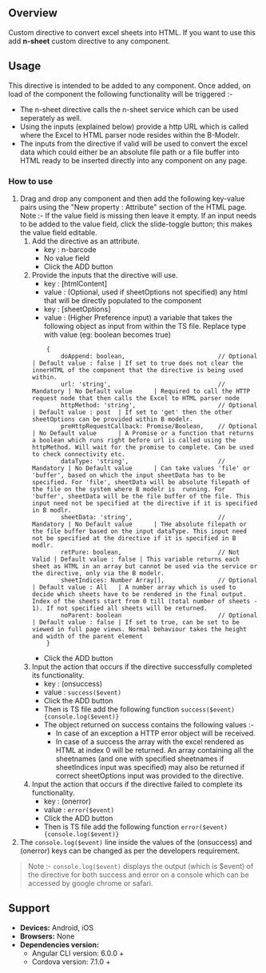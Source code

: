 ## Overview 
Custom directive to convert excel sheets into HTML. If you want to use this add **n-sheet** custom directive to any component.

## Usage
This directive is intended to be added to any component. Once added, on load of the component the following functionality will be triggered :-
* The n-sheet directive calls the n-sheet service which can be used seperately as well.
* Using the inputs (explained below) provide a http URL which is called where the Excel to HTML parser node resides within the B-Modelr.
* The inputs from the directive if valid will be used to convert the excel data which could either be an absolute file path or a file buffer into HTML ready to be inserted directly into any component on any page.

### How to use   
1. Drag and drop any component and then add the following key-value pairs using the "New property : Attribute" section of the HTML page. Note :- If the value field is missing then leave it empty. If an input needs to be added to the value field, click the slide-toggle button; this makes the value field editable.
    1. Add the directive as an attribute.
        - key : n-barcode
        - No value field
        - Click the ADD button
    2. Provide the inputs that the directive will use.
        - key : [htmlContent] 
        - value : (Optional, used if sheetOptions not specified) any html that will be directly populated to the component
        - key : [sheetOptions] 
        - value : (Higher Preference input) a variable that takes the following object as input from within the TS file. Replace type with value (eg: boolean becomes true)
        ```
            {
                doAppend: boolean,                          // Optional  | Default value : false | If set to true does not clear the innerHTML of the component that the directive is being used within.
                url: 'string',                              // Mandatory | No Default value      | Required to call the HTTP request node that then calls the Excel to HTML parser node
                httpMethod: 'string',                       // Optional  | Default value : post  | If set to 'get' then the other sheetOptions can be provided within B modelr.
                preHttpRequestCallback: Promise/Boolean,    // Optional  | No Default value      | A Promise or a function that returns a boolean which runs right before url is called using the httpMethod. Will wait for the promise to complete. Can be used to check connectivity etc.  
                dataType: 'string',                         // Mandatory | No Default value      | Can take values 'file' or 'buffer', based on which the input sheetData has to be specified. For 'file', sheetData will be absolute filepath of the file on the system where B modelr is  running. For 'buffer', sheetData will be the file buffer of the file. This input need not be specified at the directive if it is specified in B modlr.
                sheetData: 'string',                        // Mandatory | No Default value      | THe absolute filepath or the file buffer based on the input dataType. This input need not be specified at the directive if it is specified in B modlr.
                retPure: boolean,                           // Not Valid | Default value : false | This variable returns each sheet as HTML in an array but cannot be used via the service or the directive, only via the B modelr.
                sheetIndices: Number Array[],               // Optional  | Default value : All   | A number array which is used to decide which sheets have to be rendered in the final output. Index of the sheets start from 0 till (total number of sheets - 1). If not specified all sheets will be returned.
                noParent: boolean                           // Optional  | Default value : false | If set to true, can be set to be viewed in full page views. Normal behaviour takes the height and width of the parent element
            }
         ```
        - Click the ADD button
    3. Input the action that occurs if the directive successfully completed its functionality.
        - key : (onsuccess)  
        - value : `success($event)`
        - Click the ADD button
        - Then is TS file add the following function `success($event){console.log($event)}`
        - The object returned on success contains the following values :-
            - In case of an exception a HTTP error object will be received.
            - In case of a success the array with the excel rendered as HTML at index 0 will be returned. An array containing all the       sheetnames (and one with specified sheetnames if sheetIndices input was specified) may also be returned if correct            sheetOptions input was provided to the directive.
    4. Input the action that occurs if the directive failed to complete its functionality.
        - key : (onerror)  
        - value : `error($event)`
        - Click the ADD button
        - Then is TS file add the following function `error($event){console.log($event)}`
2. The `console.log($event)` line inside the values of the (onsuccess) and (onerror) keys can be changed as per the developers requirement. 
>Note :- `console.log($event)` displays the output (which is $event) of the directive for both success and error on a console which can be accessed by google chrome or safari.

## Support
- **Devices:** Android, iOS
- **Browsers:**  None
- **Dependencies version:** 
    - Angular CLI version: 6.0.0 + 
    - Cordova version: 7.1.0 +
